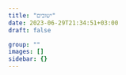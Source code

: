 ```yaml
---
title: "ישובים"
date: 2023-06-29T21:34:51+03:00
draft: false

group: ""
images: []
sidebar: {}
---
```

